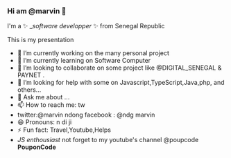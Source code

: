 ### Hi am @marvin 👋

I'm a ✨ __software developper_ ✨  from Senegal Republic 

This is my presentation 

- 🔭 I’m currently working on the many personal project 
- 🌱 I’m currently learning on Software Computer
- 👯 I’m looking to collaborate on some project like @DIGITAL_SENEGAL & PAYNET .
- 🤔 I’m looking for help with some on Javascript,TypeScript,Java,php, and others...
- 💬 Ask me about ...
- 📫 How to reach me: tw
-   twitter:@marvin ndong
    facebook : @ndg marvin
- 😄 Pronouns: n di ji
- ⚡ Fun fact: Travel,Youtube,Helps
- _JS enthousiast_
not forget to my youtube's channel @poupcode   __PouponCode__
